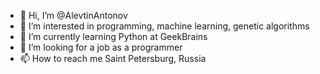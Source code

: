 - 👋 Hi, I’m @AlevtinAntonov
- 👀 I’m interested in programming, machine learning, genetic algorithms
- 🌱 I’m currently learning Python at GeekBrains
- 💞️  I’m looking for a job as a programmer
- 📫 How to reach me Saint Petersburg, Russia

<!---
AlevtinAntonov/AlevtinAntonov is a ✨ special ✨ repository because its `README.md` (this file) appears on your GitHub profile.
You can click the Preview link to take a look at your changes.
--->
